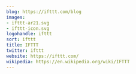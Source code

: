 ```yaml
---
blog: https://ifttt.com/blog
images:
- ifttt-ar21.svg
- ifttt-icon.svg
logohandle: ifttt
sort: ifttt
title: IFTTT
twitter: ifttt
website: https://ifttt.com/
wikipedia: https://en.wikipedia.org/wiki/IFTTT
---
```

